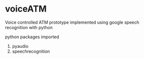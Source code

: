 # voiceATM
Voice controlled ATM prototype implemented using google speech recognition with python

python packages imported
1. pyaudio
2. speechrecognition
